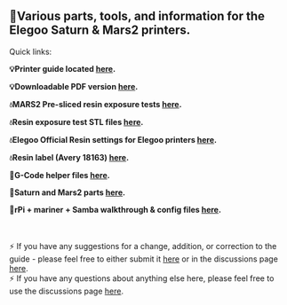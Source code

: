 ## :milky_way:Various parts, tools, and information for the Elegoo Saturn & Mars2 printers.

Quick links:

**:bulb:Printer guide located [here](MARS-r2.md).**

**:bulb:Downloadable PDF version [here](MARS-r2.pdf).**

**:droplet:MARS2 Pre-sliced resin exposure tests [here](/Resin_exposure_testing/MARS2-Presliced/).**

**:droplet:Resin exposure test STL files [here](/Resin_exposure_testing/STLs/).**

**:droplet:Elegoo Official Resin settings for Elegoo printers [here](/Tools_&_Information/ELEGOO_Resin_Settings_for_Elegoo_Printers(Official).pdf).**

**:droplet:Resin label (Avery 18163) [here](resin-label-avery18163.doc).**

**:wrench:G-Code helper files [here](/Tools_&_Information/gcode/).**

**:wrench:Saturn and Mars2 parts [here](/Parts_STLs/).**

**:wrench:rPi + mariner + Samba walkthrough & config files [here](/Tools_&_Information/my-mariner-configs/).**

<br><br>
:zap: If you have any suggestions for a change, addition, or correction to the guide - please feel free to either submit it [here](https://github.com/rkolbi/My_Mars2Pro_Accessories/issues/new?assignees=rkolbi&labels=&template=document-change-request.md&title=Document+Change+%2F+Document+Add) or in the discussions page [here](https://github.com/rkolbi/My_Mars2Pro_Accessories/discussions/categories/printer-guide).  
:zap: If you have any questions about anything else here, please feel free to use the discussions page [here](https://github.com/rkolbi/My_Mars2Pro_Accessories/discussions).
